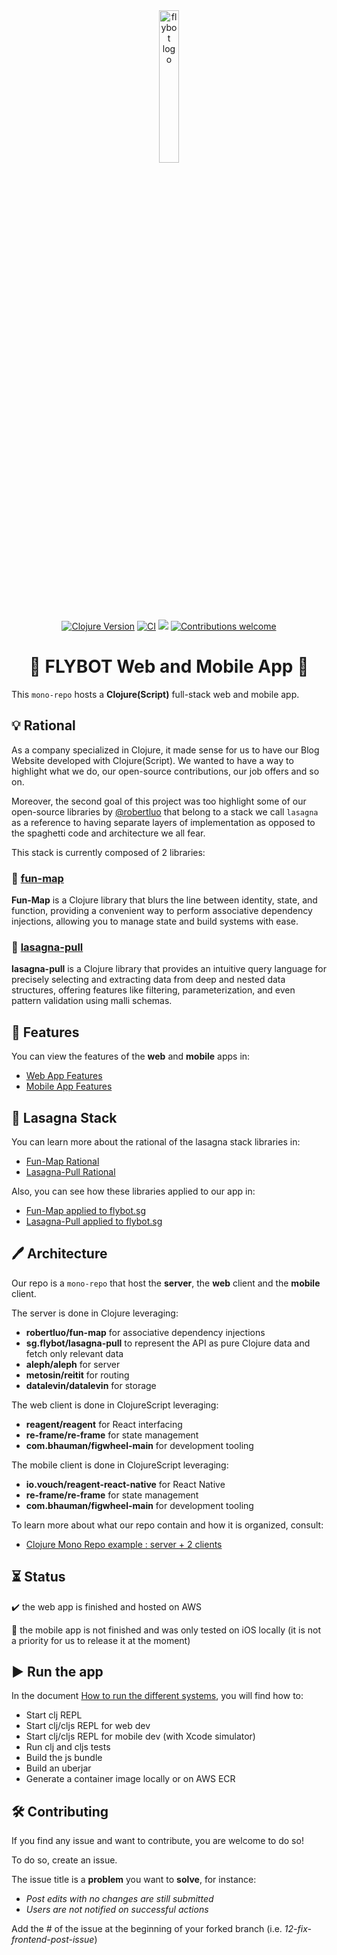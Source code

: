 <div align="center">
    <a href="https://www.flybot.sg/" target="_blank" rel="noopener noreferrer"><img src="resources/public/assets/flybot-logo.png" alt="flybot logo" width="25%"></a>
</div>

<div align="center">
    <a href="https://clojure.org/" target="_blank" rel="noopener noreferrer"><img src="https://img.shields.io/badge/clojure-v1.11.1-blue.svg" alt="Clojure Version"></a>
    <a href="https://github.com/skydread1/flybot.sg/actions/workflows/main.yml"><img src="https://github.com/skydread1/flybot.sg/actions/workflows/main.yml/badge.svg" alt="CI"></a>    
    <a href="https://codecov.io/gh/skydread1/flybot.sg" ><img src="https://codecov.io/gh/skydread1/flybot.sg/branch/master/graph/badge.svg"/></a>
    <a href="https://github.com/skydread1/flybot.sg" target="_blank" rel="noopener noreferrer"><img src="https://img.shields.io/badge/contributions-welcome-blue.svg" alt="Contributions welcome"></a>
</div>

<h1 align="center">🔸 FLYBOT Web and Mobile App 🔸</h1>

This `mono-repo` hosts a **Clojure(Script)** full-stack web and mobile app.

## 💡 Rational

As a company specialized in Clojure, it made sense for us to have our Blog Website developed with Clojure(Script). We wanted to have a way to highlight what we do, our open-source contributions, our job offers and so on.

Moreover, the second goal of this project was too highlight some of our open-source libraries by [@robertluo](https://github.com/robertluo) that belong to a stack we call `lasagna` as a reference to having separate layers of implementation as opposed to the spaghetti code and architecture we all fear.

This stack is currently composed of 2 libraries:

### 🔗 [fun-map](https://github.com/robertluo/fun-map)

**Fun-Map** is a Clojure library that blurs the line between identity, state, and function, providing a convenient way to perform associative dependency injections, allowing you to manage state and build systems with ease.

### 🔗 [lasagna-pull](https://github.com/flybot-sg/lasagna-pull)

**lasagna-pull** is a Clojure library that provides an intuitive query language for precisely selecting and extracting data from deep and nested data structures, offering features like filtering, parameterization, and even pattern validation using malli schemas.

## 💎 Features

You can view the features of the **web** and **mobile** apps in:
- [Web App Features](docs/features/web-app-features.md)
- [Mobile App Features](docs/features/mobile-app-features.md)

## 🔸 Lasagna Stack

You can learn more about the rational of the lasagna stack libraries in:
- [Fun-Map Rational](docs/lasagna-stack/fun-map.md)
- [Lasagna-Pull Rational](docs/lasagna-stack/lasagna-pull.md)

Also, you can see how these libraries applied to our app in:
- [Fun-Map applied to flybot.sg](docs/lasagna-stack/fun-map-applied-to-flybot.md)
- [Lasagna-Pull applied to flybot.sg](docs/lasagna-stack/lasagna-pull-applied-to-flybot.md) 

## 🖊️ Architecture

Our repo is a `mono-repo` that host the **server**, the **web** client and the **mobile** client.

The server is done in Clojure leveraging:
- **robertluo/fun-map** for associative dependency injections
- **sg.flybot/lasagna-pull** to represent the API as pure Clojure data and fetch only relevant data
- **aleph/aleph** for server
- **metosin/reitit** for routing
- **datalevin/datalevin** for storage

The web client is done in ClojureScript leveraging:
- **reagent/reagent** for React interfacing
- **re-frame/re-frame** for state management
- **com.bhauman/figwheel-main** for development tooling

The mobile client is done in ClojureScript leveraging:
- **io.vouch/reagent-react-native** for React Native
- **re-frame/re-frame** for state management
- **com.bhauman/figwheel-main** for development tooling

To learn more about what our repo contain and how it is organized, consult:
- [Clojure Mono Repo example : server + 2 clients](docs/architecture/mono-repo.md)

## ⏳ Status

✔️ the web app is finished and hosted on AWS

🔨 the mobile app is not finished and was only tested on iOS locally (it is not a priority for us to release it at the moment)

## ▶️ Run the app

In the document [How to run the different systems](docs/development/how-to-run.md), you will find how to:
- Start clj REPL
- Start clj/cljs REPL for web dev
- Start clj/cljs REPL for mobile dev (with Xcode simulator)
- Run clj and cljs tests
- Build the js bundle
- Build an uberjar
- Generate a container image locally or on AWS ECR

## 🛠️ Contributing

If you find any issue and want to contribute, you are welcome to do so!

To do so, create an issue.

The issue title is a **problem** you want to **solve**, for instance:
- *Post edits with no changes are still submitted*
- *Users are not notified on successful actions*

Add the # of the issue at the beginning of your forked branch (i.e. *12-fix-frontend-post-issue*)
